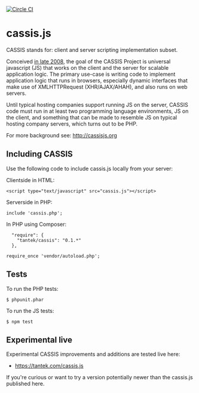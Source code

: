 [![Circle CI](https://circleci.com/gh/bear/cassis.svg?style=shield)](https://circleci.com/gh/tantek/cassis)

cassis.js
=========

<img src="http://tantek.pbworks.com/f/1297010926/cassis128.png" alt="" align="left" /> CASSIS stands for: client and server scripting implementation subset.

Conceived [in late 2008](http://twitter.com/t/statuses/916632211), the goal of the CASSIS Project is universal javascript (JS) that works on the client and the server for scalable application logic. The primary use-case is writing code to implement application logic that runs in browsers, especially dynamic interfaces that make use of XMLHTTPRequest (XHR/AJAX/AHAH), and also runs on web servers.

Until typical hosting companies support running JS on the server, CASSIS code must run in at least two programming language environments, JS on the client, and something that can be made to resemble JS on typical hosting company servers, which turns out to be PHP.

For more background see:
http://cassisjs.org

Including CASSIS
----------------

Use the following code to include cassis.js locally from your server:

Clientside in HTML:

```
<script type="text/javascript" src="cassis.js"></script>
```

Serverside in PHP:

```
include 'cassis.php';
```

In PHP using Composer:

```
  "require": {
    "tantek/cassis": "0.1.*"
  },
```

```
require_once 'vendor/autoload.php';
```

Tests
-----

To run the PHP tests:

```
$ phpunit.phar
```

To run the JS tests:

```
$ npm test
```

Experimental live
-----------------

Experimental CASSIS improvements and additions are tested live here:
* https://tantek.com/cassis.js

If you're curious or want to try a version potentially newer than the cassis.js published here.
